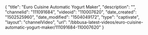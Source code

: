 {
    "title": "Euro Cuisine Automatic Yogurt Maker",
    "description": "",
    "channelid": "111091684",
    "videoid": "110007620",
    "date_created": "1502525960",
    "date_modified": "1504049172",
    "type": "captivate",
    "layout": "channelVideo",
    "url": "\/bbbusa-latest-videos\/euro-cuisine-automatic-yogurt-maker\/111091684-110007620"
}